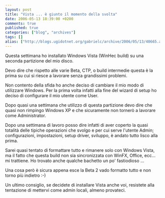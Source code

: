 ```yaml
---
layout: post
title: "Vista ... è giunto il momento della svolta"
date: 2006-05-13 18:39:00 +0200
comments: true
published: true
categories: ["blog", "archives"]
tags: []
alias: ["http://blogs.ugidotnet.org/gabrielc/archive/2006/05/13/40665.aspx"]
---
```


<!-- more -->

<P>Questa settimana ho installato Windows Vista (WinHec build) su una seconda partizione del mio disco.</P>
<P>Devo dire che rispetto alle varie Beta, CTP, o build intermedie questa &#232; la prima su cui si riesce a lavorare senza grandissimi problemi.</P>
<P>Non contento della sfida ho anche deciso di cambiare il mio modo di utilizzare Windows. Per la prima volta infatti alla fine del wizard di setup ho deciso di configurare il mio utente come User.</P>
<P>Dopo quasi una settimana che utilizzo di&nbsp;questa partizione devo dire che quasi non rimpingo Windows XP e che sicuramente non torner&#242; a lavorare come Administrator. </P>
<P>Dopo una settimana di lavoro posso dire infatti&nbsp;di aver coperto la quasi totalit&#224; delle tipiche operazioni che svolgo e per cui serve l'utente Admin; configurazioni, impostazioni, setup driver, sviluppo, &#232; andato tutto lisco alla prima.<BR></P>
<P>Sarei quasi tentato di formattare tutto e rimanere solo con Windows&nbsp;Vista, ma il fatto che questa build non sia sincronizzata con WinFX, Office, ecc... mi trattiene. Ho trovato anche qualche bachetto un po' fastiodioso ... </P>
<P>Una cosa per&#242; &#232; sicura appena esce la Beta 2 vado formatto tutto e non torno pi&#249; indietro :-)</P>
<P>Un ultimo consiglio, se decidete di installare Vista anche voi, resistete alla tentazione di mettervi come admin locali, almeno provateci.</P>
